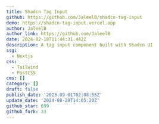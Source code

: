 ```yaml
---
title: Shadcn Tag Input
github: https://github.com/JaleelB/shadcn-tag-input
demo: https://shadcn-tag-input.vercel.app
author: JaleelB
author_link: https://github.com/JaleelB
date: 2024-02-18T11:44:31.442Z
description: A tag input component built with Shadcn UI
ssg:
  - Nextjs
css:
  - Tailwind
  - PostCSS
cms: []
category: []
draft: false
publish_date: '2023-09-01T02:08:55Z'
update_date: '2024-08-29T14:05:20Z'
github_star: 699
github_fork: 33
---
```

